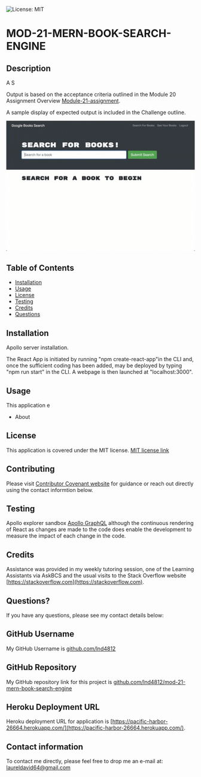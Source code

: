 
![License: MIT](https://img.shields.io/badge/License-MIT-yellow.svg)

# MOD-21-MERN-BOOK-SEARCH-ENGINE  

## Description

A S

Output is based on the acceptance criteria outlined in the Module 20 Assignment Overview [Module-21-assignment](https://courses.bootcampspot.com/courses/1181/assignments/23393?module_item_id=467017).

A sample display of expected output is included in the Challenge outline.

![example](21-mern-homework-demo-01.gif)

## Table of Contents

* [Installation](#installation)
* [Usage](#usage)
* [License](#license)
* [Testing](#testing)
* [Credits](#credits)
* [Questions](#questions)

## Installation

Apollo server installation.

The React App is initiated by running "npm create-react-app"in the CLI and, once the sufficient coding has been added, may be deployed by typing "npm run start" in the CLI.  A webpage is then launched at "localhost:3000".

## Usage

This application e

* About

## License

This application is covered under the MIT license.  [MIT license link](https://choosealicense.com/licenses/mit/)

## Contributing

Please visit [Contributor Covenant website](https://contributor-covenant.org) for guidance or reach out directly using the contact informtion below.

## Testing

Apollo explorer sandbox [Apollo GraphQL](https://studio.apollographql.com/sandbox/explorer) although the continuous rendering of React as changes are made to the code does enable the development to measure the impact of each change in the code.

## Credits

Assistance was provided in my weekly tutoring session, one of the Learning Assistants via AskBCS and the usual visits to the Stack Overflow website [https://stackoverflow.com](https://stackoverflow.com).

## Questions?

If you have any questions, please see my contact details below:

## GitHub Username

My GitHub Username is [github.com/lnd4812](https://github.com/lnd4812)

## GitHub Repository

My GitHub repository link for this project is [github.com/lnd4812/mod-21-mern-book-search-engine](https://github.com/lnd4812/mod-21-mern-book-search-engine)

## Heroku Deployment URL

Heroku deployment URL for application is [https://pacific-harbor-26664.herokuapp.com/](https://pacific-harbor-26664.herokuapp.com/).

## Contact information

To contact me directly, please feel free to drop me an e-mail at: <a hef="mailto:laureldavid64@gmail.com">laureldavid64@gmail.com</a>
